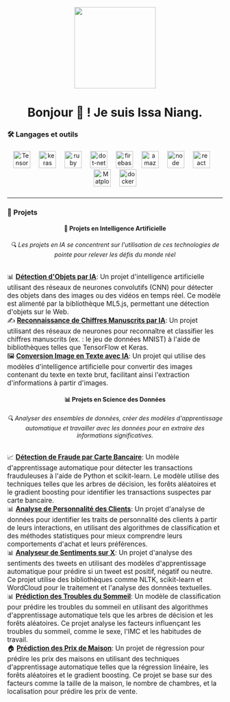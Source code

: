 <div align="center">
  <img height="190" src="https://cdn.dribbble.com/users/1708816/screenshots/15637256/media/f9826f0af8a49462f048262a8502035b.gif" />
</div>



###

<h1 align="center">Bonjour 👋 ! Je suis Issa Niang. </h1>


###

<h3 align="left">🛠 Langages et outils</h3>

###

<div align="center">
  <img src="https://www.vectorlogo.zone/logos/tensorflow/tensorflow-icon.svg" height="40" alt="TensorFlow logo"  />
  <img width="12" />
  <img src="https://icon.icepanel.io/Technology/svg/Keras.svg" height="40" alt="keras logo"  />
  <img width="12" />
  <img src="https://cdn.worldvectorlogo.com/logos/numpy-1.svg" height="40" alt="ruby logo"  />
  <img width="12" />
  <img src="https://cdn.jsdelivr.net/gh/devicons/devicon/icons/dot-net/dot-net-plain-wordmark.svg" height="40" alt="dot-net logo"  />
  <img width="12" />
  <img src="https://cdn.jsdelivr.net/gh/devicons/devicon/icons/firebase/firebase-plain-wordmark.svg" height="40" alt="firebase logo"  />
  <img width="12" />
  <img src="https://cdn.jsdelivr.net/gh/devicons/devicon/icons/amazonwebservices/amazonwebservices-line-wordmark.svg" height="40" alt="amazonwebservices logo"  />
  <img width="12" />
  <img src="https://icon.icepanel.io/Technology/svg/Node.js.svg" height="40" alt="node logo"  />
  <img width="12" />
  <img src="https://icon.icepanel.io/Technology/svg/React.svg" height="40" alt="react logo"  />
  <img width="12" />
  <img src="https://icon.icepanel.io/Technology/svg/Matplotlib.svg" height="40" alt="Matplotlib logo"  />
  <img width="12" />
  <img src="https://cdn.worldvectorlogo.com/logos/python-5.svg" height="40" alt="docker logo"  />
</div>



### 

<hr />

<h3 align="left">🚀 Projets</h3>

<div align="center">
  <h4>🤖 <strong>Projets en Intelligence Artificielle</strong></h4>
  <h6 align="center">🔍 Les projets en IA se concentrent sur l'utilisation de ces technologies de pointe pour relever les défis du monde réel</h6>
  <div align="left">
    <ul style="list-style-type: none; padding: 0; font-size: 1.1em;">
      <li>📊 <a href="https://github.com/issaniang5/detection-objets-ai" target="_blank"><strong>Détection d'Objets par IA</strong></a>: Un projet d'intelligence artificielle utilisant des réseaux de neurones convolutifs (CNN) pour détecter des objets dans des images ou des vidéos en temps réel. Ce modèle est alimenté par la bibliothèque ML5.js, permettant une détection d'objets sur le Web.</li>
      <li>✍️ <a href="https://github.com/your-repository-link" target="_blank"><strong>Reconnaissance de Chiffres Manuscrits par IA</strong></a>: Un projet utilisant des réseaux de neurones pour reconnaître et classifier les chiffres manuscrits (ex. : le jeu de données MNIST) à l'aide de bibliothèques telles que TensorFlow et Keras.</li>
      <li>🖼️ <a href="https://github.com/your-repository-link" target="_blank"><strong>Conversion Image en Texte avec IA</strong></a>: Un projet qui utilise des modèles d'intelligence artificielle pour convertir des images contenant du texte en texte brut, facilitant ainsi l'extraction d'informations à partir d'images.</li>
    </ul>
  </div>
</div>



<div align="center">
  <h4>📊 <strong>Projets en Science des Données</strong></h4>
  <h6 align="center">🔍 Analyser des ensembles de données, créer des modèles d'apprentissage automatique et travailler avec les données pour en extraire des informations significatives.</h6>
  <div align="left">
    <ul style="list-style-type: none; padding: 0; font-size: 1.1em;">
      <li>📈 <a href="https://github.com/issaniang5/detection-fraude-carte-bancaire" target="_blank"><strong>Détection de Fraude par Carte Bancaire</strong></a>: Un modèle d'apprentissage automatique pour détecter les transactions frauduleuses à l'aide de Python et scikit-learn. Le modèle utilise des techniques telles que les arbres de décision, les forêts aléatoires et le gradient boosting pour identifier les transactions suspectes par carte bancaire.</li>
      <li>📊 <a href="https://github.com/issaniang5/Analyse-Personnalite-Clients" target="_blank"><strong>Analyse de Personnalité des Clients</strong></a>: Un projet d'analyse de données pour identifier les traits de personnalité des clients à partir de leurs interactions, en utilisant des algorithmes de classification et des méthodes statistiques pour mieux comprendre leurs comportements d'achat et leurs préférences.</li>
      <li>📊 <a href="https://github.com/issaniang5/Analyseur-de-sentiments-sur-X" target="_blank"><strong>Analyseur de Sentiments sur X</strong></a>: Un projet d'analyse des sentiments des tweets en utilisant des modèles d'apprentissage automatique pour prédire si un tweet est positif, négatif ou neutre. Ce projet utilise des bibliothèques comme NLTK, scikit-learn et WordCloud pour le traitement et l'analyse des données textuelles.</li>
      <li>📊 <a href="https://github.com/issaniang5/Prediction-des-Troubles-du-Sommeil" target="_blank"><strong>Prédiction des Troubles du Sommeil</strong></a>: Un modèle de classification pour prédire les troubles du sommeil en utilisant des algorithmes d'apprentissage automatique tels que les arbres de décision et les forêts aléatoires. Ce projet analyse les facteurs influençant les troubles du sommeil, comme le sexe, l'IMC et les habitudes de travail.</li>
      <li>🏠 <a href="https://github.com/issaniang5/Prediction-des-Prix-de-Maison" target="_blank"><strong>Prédiction des Prix de Maison</strong></a>: Un projet de régression pour prédire les prix des maisons en utilisant des techniques d'apprentissage automatique telles que la régression linéaire, les forêts aléatoires et le gradient boosting. Ce projet se base sur des facteurs comme la taille de la maison, le nombre de chambres, et la localisation pour prédire les prix de vente.</li>
    </ul>
  </div>
</div>






</div>




###

